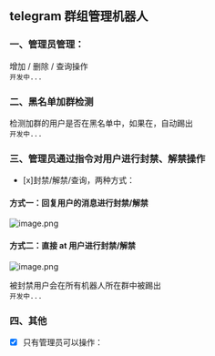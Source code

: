 ## telegram 群组管理机器人

### 一、管理员管理：
增加 / 删除 / 查询操作   
`开发中...`

### 二、黑名单加群检测
检测加群的用户是否在黑名单中，如果在，自动踢出    
`开发中...`

### 三、管理员通过指令对用户进行封禁、解禁操作
- [x]封禁/解禁/查询，两种方式：
   
#### 方式一：回复用户的消息进行封禁/解禁
![image.png](https://i.loli.net/2020/05/30/8wdJ2uMjDBcNUvQ.png)

#### 方式二：直接 at 用户进行封禁/解禁
![image.png](https://i.loli.net/2020/05/30/YR1sBAiaImbQk9l.png)

被封禁用户会在所有机器人所在群中被踢出   
`开发中...`
 
### 四、其他
- [x] 只有管理员可以操作：


